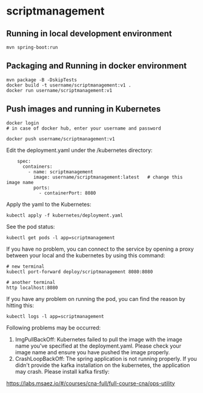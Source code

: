 # scriptmanagement

## Running in local development environment

```
mvn spring-boot:run
```

## Packaging and Running in docker environment

```
mvn package -B -DskipTests
docker build -t username/scriptmanagement:v1 .
docker run username/scriptmanagement:v1
```

## Push images and running in Kubernetes

```
docker login 
# in case of docker hub, enter your username and password

docker push username/scriptmanagement:v1
```

Edit the deployment.yaml under the /kubernetes directory:
```
    spec:
      containers:
        - name: scriptmanagement
          image: username/scriptmanagement:latest   # change this image name
          ports:
            - containerPort: 8080

```

Apply the yaml to the Kubernetes:
```
kubectl apply -f kubernetes/deployment.yaml
```

See the pod status:
```
kubectl get pods -l app=scriptmanagement
```

If you have no problem, you can connect to the service by opening a proxy between your local and the kubernetes by using this command:
```
# new terminal
kubectl port-forward deploy/scriptmanagement 8080:8080

# another terminal
http localhost:8080
```

If you have any problem on running the pod, you can find the reason by hitting this:
```
kubectl logs -l app=scriptmanagement
```

Following problems may be occurred:

1. ImgPullBackOff:  Kubernetes failed to pull the image with the image name you've specified at the deployment.yaml. Please check your image name and ensure you have pushed the image properly.
1. CrashLoopBackOff: The spring application is not running properly. If you didn't provide the kafka installation on the kubernetes, the application may crash. Please install kafka firstly:

https://labs.msaez.io/#/courses/cna-full/full-course-cna/ops-utility

